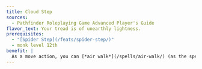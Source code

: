 ```yaml
---
title: Cloud Step
sources:
  - Pathfinder Roleplaying Game Advanced Player's Guide
flavor_text: Your tread is of unearthly lightness.
prerequisites:
  - "[Spider Step](/feats/spider-step/)"
  - monk level 12th
benefit: |
  As a move action, you can [*air walk*](/spells/air-walk/) (as the spell) up to half your slow fall distance, maximum 50 feet. You must reach a solid, level surface by the end of your turn or you will fall.
---
```


